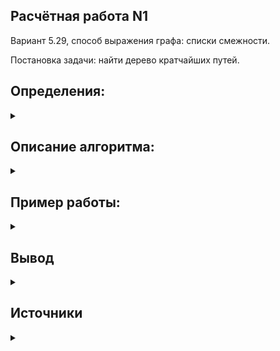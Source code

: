 ## Расчётная работа N1
Вариант 5.29, способ выражения графа: списки смежности.

Постановка задачи: найти дерево кратчайших путей.
## Определения:
<details>
  <summary></summary>

* __Граф__ - это топологичекая модель, которая состоит из множества вершин и множества соединяющих их рёбер. При этом значение имеет только сам факт, какая вершина с какой соединена.
* __Вершина__ - точка в графе, отдельный объект, для топологической модели графа не имеет значения координата вершины, её расположение, цвет, вкус, размер; однако при решении некоторых задачах вершины могут раскрашиваться в разные цвета или сохранять числовые значения.
* __Ребро__ - неупорядоченная пара двух вершин, которые связаны друг с другом. Эти вершины называются концевыми точками или концами ребра. При этом важен сам факт наличия связи, каким именно образом осуществляется эта связь и по какой дороге - не имеет значения.
* __Невзвешенный граф__ - граф, ребра которого не имеют веса.
* __Потомок вершины__ – это вершина, в которую ведет путь из данной вершины.
* __Ориентированный граф__ или __Орграф__ - граф, в котором рёбра имеют направления.
* __Граф__, ни одному ребру которого не присвоено направление, называется неориентированным графом или неорграфом.
* __Смежность вершин__ - две вершины называются смежными, если они инцидентны одному ребру.
* __Изолированная вершина__ - вершина, не соединённая с другими вершинами ни одним ребром.
* __Путь__ или __Маршрут__ - это последовательность смежных рёбер. Обычно путь задаётся перечислением вершин, по которым он пролегает.

</details>

## Описание алгоритма:

<details>
  <summary></summary>


На вход программе подаётся граф, в виде списка смежности (вершины в нём представлены в виде порядковых номеров, начиная от 0). Программа использует алгоритм поиска в ширину (__Breadth-first-search__). Поиск в ширину подразумевает поуровневое исследование графа: вначале посещается корень – произвольно выбранная вершина, затем – все потомки данной вершины, после этого посещаются потомки потомков и т.д. Вершины просматриваются в порядке возрастания их расстояния от корня.
![](https://github.com/SemenEgorov/bsuir/blob/main/PiOIvIS/sem1/RR-1/RR-1graphs/graph-images/50cde188f7b54a887e482b9447dc7abb.gif)

Основную идею алгоритма можно понимать как процесс «поджигания» графа: на нулевом шаге мы поджигаем корневую вершину, а на каждом следующем шаге огонь с каждой уже горящей вершины перекидывается на всех её соседей, в конечном счете поджигая весь граф.
 Пошаговая работа алгоритма:
 * Выбираем вершину для которой хотим найти дерево кратчайших путей.
 * Присвоим каждой вершине, кроме выбранной, метку непосещённой.
 * Так же для каждой, кроме корневой, вершины запишем в массив путей номер несуществующей вершины. Корневой вершине присвоим в путь свой же номер. 
(В дальнейшем будет использоваться для поиска изолированной вершины, в которую мы никак не сможем попасть из корня)
* Для текущей вершины рассмотрим всех её не посещенных соседей, запишем для них номер вершины (предка), из которого мы попали в данные вершины и отметим их как посещённые. Добавим все непосещённые вершины, смежные нашим в "_очередь_".
* В порядке "_очереди_" будем повторять предыдущий пункт для каждой вершины из "_очереди_" до тех пор пока "_очередь_" не станет пуста.

В результате работы алгоритма формируется массив содержащий для каждой вершины номер её соседа, имеющего кратчайший путь до корневой вершины.

Выведем получившийся результат рекурсивно. Будем выводить номера вершин (взятые элементы по индексу из нашего массива) до тех пор, пока индекс взятой вершины не будет соответсвовать элементу по этому индексу (так мы дойдём до корневой вершины, т.к только её индекс соответсвует элементу по этому индексу).

</details>

## Пример работы:
<details>
  <summary></summary>

* __Первый тест__

![](https://github.com/SemenEgorov/bsuir/blob/main/PiOIvIS/sem1/RR-1/RR-1graphs/graph-images/graph1.png)

![](https://github.com/SemenEgorov/bsuir/blob/main/PiOIvIS/sem1/RR-1/RR-1graphs/graph-images/graph1tree.png)![](https://github.com/SemenEgorov/bsuir/blob/main/PiOIvIS/sem1/RR-1/RR-1graphs/graph-images/graph1treeanswer.png)

![](https://github.com/SemenEgorov/bsuir/blob/main/PiOIvIS/sem1/RR-1/RR-1graphs/graph-images/graph1test.jpg)

В данном примере строится дерево кратчайших путей (в виде списка смежности), 0 - корневая вершина.

Рассмотрим нахождение кратчайших путей, взяв за корневую вершину 0.

Получаем что кратчайший путь из 0 в 1 - ``` 0 1 ```;

Получаем что кратчайший путь из 0 в 2 - ``` 0 1 2```;

Получаем что кратчайший путь из 0 в 3 - ``` 0 1 3```;

Вершина 4 - изолированная, поэтому для неё путь получить не удастся.

* __Второй тест__

![](https://github.com/SemenEgorov/bsuir/blob/main/PiOIvIS/sem1/RR-1/RR-1graphs/graph-images/graph2.png)

![](https://github.com/SemenEgorov/bsuir/blob/main/PiOIvIS/sem1/RR-1/RR-1graphs/graph-images/graph2tree.png)![](https://github.com/SemenEgorov/bsuir/blob/main/PiOIvIS/sem1/RR-1/RR-1graphs/graph-images/graph2treeanswer.png)

![](https://github.com/SemenEgorov/bsuir/blob/main/PiOIvIS/sem1/RR-1/RR-1graphs/graph-images/graph2test.jpg)

В данном примере строится дерево кратчайших путей (в виде списка смежности), 4 - корневая вершина.

Рассмотрим нахождение кратчайших путей, взяв за корневую вершину 4.

Получаем что кратчайший путь из 4 в 0 - ``` 4 1 0```;

Получаем что кратчайший путь из 4 в 1 - ``` 4 1```;

Получаем что кратчайший путь из 4 в 2 - ``` 4 2```;

Получаем что кратчайший путь из 4 в 3 - ``` 4 3```;
* __Третий тест__

![](https://github.com/SemenEgorov/bsuir/blob/main/PiOIvIS/sem1/RR-1/RR-1graphs/graph-images/graph3.png)

![](https://github.com/SemenEgorov/bsuir/blob/main/PiOIvIS/sem1/RR-1/RR-1graphs/graph-images/graph3tree.png)![](https://github.com/SemenEgorov/bsuir/blob/main/PiOIvIS/sem1/RR-1/RR-1graphs/graph-images/graph3treeanswer.png)

![](https://github.com/SemenEgorov/bsuir/blob/main/PiOIvIS/sem1/RR-1/RR-1graphs/graph-images/graph31test.jpg)

![](https://github.com/SemenEgorov/bsuir/blob/main/PiOIvIS/sem1/RR-1/RR-1graphs/graph-images/graph32test.jpg)

![](https://github.com/SemenEgorov/bsuir/blob/main/PiOIvIS/sem1/RR-1/RR-1graphs/graph-images/graph33test.jpg)

В данном примере строится дерево кратчайших путей (в виде списка смежности), 0 - корневая вершина.

Данный граф интересен для нас тем, что, чем дальше выбранная вершина от 0, тем меньше существует вершин, в которые можно попасть из выбранной вершины.

Из вершины 0 мы можем попасть во все вершины данного графа;

Из вершины 3 мы можем попасть только в вершины 4, 5, 6, 7, 8;

Из вершины 6 мы можем только в вершину 8;

Из вершины 8 мы не можем попасть никуда;

* __Четвёртый тест__

![](https://github.com/SemenEgorov/bsuir/blob/main/PiOIvIS/sem1/RR-1/RR-1graphs/graph-images/graph4.png)

![](https://github.com/SemenEgorov/bsuir/blob/main/PiOIvIS/sem1/RR-1/RR-1graphs/graph-images/graph4tree.png)![](https://github.com/SemenEgorov/bsuir/blob/main/PiOIvIS/sem1/RR-1/RR-1graphs/graph-images/graph4treeanswer.png)

![](https://github.com/SemenEgorov/bsuir/blob/main/PiOIvIS/sem1/RR-1/RR-1graphs/graph-images/graph4test.jpg)

В данном примере строится дерево кратчайших путей (в виде списка смежности), 3 - корневая вершина.

У данного графа каждая вершина связана, с каждой. Для каждой вершины кратчайший путь до другой вершины будет состоять всего из одного шага.

Рассмотрим нахождение кратчайших путей, взяв за корневую вершину 3.

Получаем что кратчайший путь из 3 в 0 - ``` 3 0 ```;

Получаем что кратчайший путь из 3 в 1 - ``` 3 1 ```;

Получаем что кратчайший путь из 3 в 2 - ``` 3 2```;

Получаем что кратчайший путь из 3 в 4 - ``` 3 4 ```;

Получаем что кратчайший путь из 3 в 5 - ``` 3 5```;

Получаем что кратчайший путь из 3 в 6 - ``` 3 6 ```;

Получаем что кратчайший путь из 3 в 7 - ``` 3 7```;

Получаем что кратчайший путь из 3 в 8 - ``` 3 8```;

* __Пятый тест__

![](https://github.com/SemenEgorov/bsuir/blob/main/PiOIvIS/sem1/RR-1/RR-1graphs/graph-images/graph52.png)

![](https://github.com/SemenEgorov/bsuir/blob/main/PiOIvIS/sem1/RR-1/RR-1graphs/graph-images/graph5tree.png)![](https://github.com/SemenEgorov/bsuir/blob/main/PiOIvIS/sem1/RR-1/RR-1graphs/graph-images/graph5treeanswer.png)

![](https://github.com/SemenEgorov/bsuir/blob/main/PiOIvIS/sem1/RR-1/RR-1graphs/graph-images/graph5test1.jpg)![](https://github.com/SemenEgorov/bsuir/blob/main/PiOIvIS/sem1/RR-1/RR-1graphs/graph-images/graph5test2.jpg)

В данном примере строится дерево кратчайших путей (в виде списка смежности), 2 - корневая вершина.

У данного графа вершины 4 и 7 связаны только с вершиной 2. Кратчайшими путями из вершин 4 и 7 до других вершин будут являться те же кратчайшие пути, что и из вершины 2, за исключением того, что сначала надо будет попасть в вершину 2.
Рассмотрим нахождение кратчайших путей, взяв за корневую вершину 3.

Получаем что кратчайший путь из 7 в 0 - ``` 7 2 0```;

Получаем что кратчайший путь из 7 в 1 - ``` 7 2 0 1```;

Получаем что кратчайший путь из 7 в 2 - ``` 7 2```;

Получаем что кратчайший путь из 7 в 3 - ``` 7 2 0 3```;

Получаем что кратчайший путь из 7 в 4 - ``` 7 2 4```;

Получаем что кратчайший путь из 7 в 5 - ``` 7 2 5```;

Получаем что кратчайший путь из 7 в 6 - ``` 7 2 0 1 6```;

Получаем что кратчайший путь из 7 в 8 - ``` 7 2 0 3 8```;

Получаем что кратчайший путь из 7 в 9 - ``` 7 2 5 9```;

Получаем что кратчайший путь из 7 в 10 - ``` 7 2 5 9 10```;

</details>

## Вывод
<details>
  <summary></summary>
Расчётная работа познакомила меня с понятием  графа и некоторыми ему прилегающими, его представлением в памяти компьютера. Я ознакомился с алгоритмом поиска в ширину, работой с файлами. Работой с классом <code> queue </code> и его методами. 

  </details>

## Источники

<details>
  <summary></summary>

https://habr.com/ru/company/otus/blog/568026/
https://habr.com/ru/company/otus/blog/675730/
https://translated.turbopages.org/proxy_u/en-ru.ru.7b38c210-638a1375-905971c7-74722d776562/https/en.wikipedia.org/wiki/Dijkstra%27_algorithm
https://habr.com/ru/post/661577/
https://ru.algorithmica.org/cs/shortest-paths/bfs/
https://ru.wikipedia.org/wiki/Поиск_в_ширину
https://learn.microsoft.com/ru-ru/cpp/standard-library/cpp-standard-library-header-files?view=msvc-170
https://translated.turbopages.org/proxy_u/en-ru.ru.dc9c7f8d-638a57ac-b6fc90d4-74722d776562/https/en.wikipedia.org/wiki/Shortest-path_tree

</details>